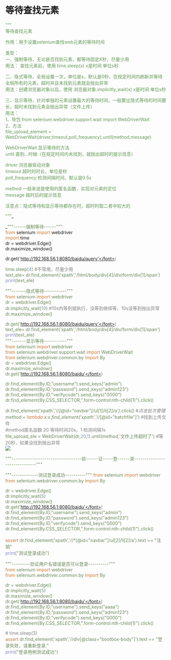 # 等待查找元素

<font style="color:#629755;">"""  
等待查找元素  
  
作用：用于设置selenium查找web元素的等待时间  
  
类型：  
一、强制等待，无论是否找到元素，都等待固定X秒，尽量少用  
用法： 查找元素前，使用 time.sleep(x)     x是时间  单位s秒  
  
二、隐式等待，全局设置一次，单位是s，默认是0秒，在规定时间内刷新并等待全局所有的元素，超时并且未找到元素就会抛出异常  
用法：创建浏览器对象以后，使用  浏览器对象.implicitly_wait(x)     x是时间  单位s秒  
  
三、显示等待，针对单独的元素设置最大的等待时间，一般要比隐式等待的时间要长，超时未找到元素会抛出异常（文件上传）  
用法：  
1、导包 from selenium.webdriver.support.wait import WebDriverWait  
2、方法  
file_upload_element = WebDriverWait(driver,timeout,poll_frequency).until(method,message)  
  
WebDriverWait      显示等待的方法  
until              直到...时候（在规定时间内未找到，就抛出超时的提示信息）  
  
driver           浏览器驱动对象  
timeout          超时的时长，单位是秒  
poll_frequency        检测间隔时间，默认是0.5s  
  
method           一般来说是使用的匿名函数，实现对元素的定位  
message          超时后的提示信息  
  
注意点：隐式等待和显示等待都存在时，超时时取二者中较大的  
  
"""</font>_<font style="color:#629755;">  
  
</font>_<font style="color:#6a8759;">"""------强制等待------"""  
</font><font style="color:#cc7832;">from </font>selenium <font style="color:#cc7832;">import </font>webdriver  
<font style="color:#cc7832;">import </font>time  
dr = webdriver.Edge()  
dr.maximize_window()  
  
dr.get(<font style="color:#6a8759;">'http://192.168.56.1:8080/baidu/query'</font>)  
  
time.sleep(<font style="color:#6897bb;">4</font>)      <font style="color:#808080;">#不常用，尽量少用  
</font>text_ele= dr.find_element(<font style="color:#6a8759;">'xpath'</font><font style="color:#cc7832;">,</font><font style="color:#6a8759;">'/html/body/div[4]/div/form/div[1]/span'</font>)  
<font style="color:#8888c6;">print</font>(text_ele)  
  
<font style="color:#6a8759;">"""-------隐式等待-----------"""  
</font><font style="color:#cc7832;">from </font>selenium <font style="color:#cc7832;">import </font>webdriver  
dr = webdriver.Edge()  
dr.implicitly_wait(<font style="color:#6897bb;">10</font>)  <font style="color:#808080;">#10s内等到就执行，没等到继续等，10s没等到抛出异常  
</font>dr.maximize_window()  
  
dr.get(<font style="color:#6a8759;">'http://192.168.56.1:8080/baidu/query'</font>)  
text_ele= dr.find_element(<font style="color:#6a8759;">'xpath'</font><font style="color:#cc7832;">,</font><font style="color:#6a8759;">'/html/body/div[4]/div/form/div[1]/span'</font>)  
<font style="color:#8888c6;">print</font>(text_ele)  
<font style="color:#6a8759;">"""-------显示等待-----------"""  
</font><font style="color:#cc7832;">from </font>selenium <font style="color:#cc7832;">import </font>webdriver  
<font style="color:#cc7832;">from </font>selenium.webdriver.support.wait <font style="color:#cc7832;">import </font>WebDriverWait  
<font style="color:#cc7832;">from </font>selenium.webdriver.common.by <font style="color:#cc7832;">import </font>By  
dr = webdriver.Edge()  
dr.maximize_window()  
dr.get(<font style="color:#6a8759;">'http://192.168.56.1:8080/baidu'</font>)  
  
  
dr.find_element(By.ID<font style="color:#cc7832;">,</font><font style="color:#6a8759;">"username"</font>).send_keys(<font style="color:#6a8759;">"admin"</font>)  
dr.find_element(By.ID<font style="color:#cc7832;">,</font><font style="color:#6a8759;">"password"</font>).send_keys(<font style="color:#6a8759;">"admin123"</font>)  
dr.find_element(By.ID<font style="color:#cc7832;">,</font><font style="color:#6a8759;">"verifycode"</font>).send_keys(<font style="color:#6a8759;">"0000"</font>)  
dr.find_element(By.CSS_SELECTOR<font style="color:#cc7832;">,</font><font style="color:#6a8759;">".form-control:nth-child(1)"</font>).click()  
  
  
dr.find_element(<font style="color:#6a8759;">'xpath'</font><font style="color:#cc7832;">,</font><font style="color:#6a8759;">'//*[@id="navbar"]/ul[1]/li[2]/a'</font>).click()  <font style="color:#808080;">#点击批次管理  
</font>method = <font style="color:#cc7832;">lambda </font>x:x.find_element(<font style="color:#6a8759;">'xpath'</font><font style="color:#cc7832;">,</font><font style="color:#6a8759;">'//*[@id="batchfile"]'</font>)    <font style="color:#808080;">#找到上传文件  
#method匿名函数 20 等待时间20s，1 检测间隔1s  
</font>file_upload_ele = WebDriverWait(dr<font style="color:#cc7832;">,</font><font style="color:#6897bb;">20</font><font style="color:#cc7832;">,</font><font style="color:#6897bb;">1</font>).until(method<font style="color:#cc7832;">,</font><font style="color:#6a8759;">'文件上传超时了'</font>) <font style="color:#808080;">#等20秒，如果没找到抛出异常  
</font>![](https://cdn.nlark.com/yuque/0/2022/png/29569011/1662720502389-acbfba35-b4a4-41bd-aeee-892438dfc48d.png)

<font style="color:#808080;"></font>

<font style="color:#6a8759;">"""----------------------------------验------证-----登------录------------------------------"""</font>

<font style="color:#6a8759;">  
</font><font style="color:#6a8759;">"""-------------测试登录成功----------"""  
</font><font style="color:#cc7832;">from </font>selenium <font style="color:#cc7832;">import </font>webdriver  
<font style="color:#cc7832;">from </font>selenium.webdriver.common.by <font style="color:#cc7832;">import </font>By  
  
dr = webdriver.Edge()  
dr.implicitly_wait(<font style="color:#6897bb;">5</font>)  
dr.maximize_window()  
dr.get(<font style="color:#6a8759;">'http://192.168.56.1:8080/baidu'</font>)  
dr.find_element(By.ID<font style="color:#cc7832;">,</font><font style="color:#6a8759;">"username"</font>).send_keys(<font style="color:#6a8759;">"admin"</font>)  
dr.find_element(By.ID<font style="color:#cc7832;">,</font><font style="color:#6a8759;">"password"</font>).send_keys(<font style="color:#6a8759;">"admin123"</font>)  
dr.find_element(By.ID<font style="color:#cc7832;">,</font><font style="color:#6a8759;">"verifycode"</font>).send_keys(<font style="color:#6a8759;">"0000"</font>)  
dr.find_element(By.CSS_SELECTOR<font style="color:#cc7832;">,</font><font style="color:#6a8759;">".form-control:nth-child(1)"</font>).click()  
<font style="color:#6a8759;">  
</font><font style="color:#cc7832;">assert </font>dr.find_element(<font style="color:#6a8759;">'xpath'</font><font style="color:#cc7832;">,</font><font style="color:#6a8759;">'//*[@id="navbar"]/ul[2]/li[2]/a'</font>).text == <font style="color:#6a8759;">"注销"  
</font><font style="color:#8888c6;">print</font>(<font style="color:#6a8759;">"测试登录成功"</font>)  
  
<font style="color:#6a8759;">"""---------验证用户名错误是否可以登录----------"""  
</font><font style="color:#cc7832;">from </font>selenium <font style="color:#cc7832;">import </font>webdriver  
<font style="color:#cc7832;">from </font>selenium.webdriver.common.by <font style="color:#cc7832;">import </font>By  
  
dr = webdriver.Edge()  
dr.implicitly_wait(<font style="color:#6897bb;">5</font>)  
dr.maximize_window()  
dr.get(<font style="color:#6a8759;">'http://192.168.56.1:8080/baidu'</font>)  
dr.find_element(By.ID<font style="color:#cc7832;">,</font><font style="color:#6a8759;">"username"</font>).send_keys(<font style="color:#6a8759;">"aaaa"</font>)  
dr.find_element(By.ID<font style="color:#cc7832;">,</font><font style="color:#6a8759;">"password"</font>).send_keys(<font style="color:#6a8759;">"admin123"</font>)  
dr.find_element(By.ID<font style="color:#cc7832;">,</font><font style="color:#6a8759;">"verifycode"</font>).send_keys(<font style="color:#6a8759;">"0000"</font>)  
dr.find_element(By.CSS_SELECTOR<font style="color:#cc7832;">,</font><font style="color:#6a8759;">".form-control:nth-child(1)"</font>).click()  
  
<font style="color:#808080;"># time.sleep(3)  
</font><font style="color:#cc7832;">assert </font>dr.find_element(<font style="color:#6a8759;">'xpath'</font><font style="color:#cc7832;">,</font><font style="color:#6a8759;">'//div[@class="bootbox-body"]'</font>).text == <font style="color:#6a8759;">"登录失败，请重新登录."  
</font><font style="color:#8888c6;">print</font>(<font style="color:#6a8759;">"登录用例测试成功"</font>)

